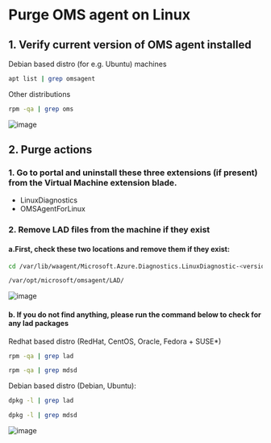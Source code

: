 # Purge OMS agent on Linux

## 1. Verify current version of OMS agent installed
Debian based distro (for e.g. Ubuntu) machines
```sh
apt list | grep omsagent
```

Other distributions
```sh
rpm -qa | grep oms
```
![image](https://github.com/guguji666666/GJS-Sentinel-Tips/assets/96930989/86341991-0159-4fea-8d56-1b86f2a4fe1a)

## 2. Purge actions

### 1. Go to portal and uninstall these three extensions (if present) from the Virtual Machine extension blade.
* LinuxDiagnostics
* OMSAgentForLinux

### 2. Remove LAD files from the machine if they exist
#### a.First, check these two locations and remove them if they exist:

```sh
cd /var/lib/waagent/Microsoft.Azure.Diagnostics.LinuxDiagnostic-<version>/
```

```sh
/var/opt/microsoft/omsagent/LAD/
```
![image](https://github.com/guguji666666/GJS-Sentinel-Tips/assets/96930989/ba5943fa-032c-4e4f-bf60-108cc73fbf16)

#### b. If you do not find anything, please run the command below to check for any lad packages

Redhat based distro (RedHat, CentOS, Oracle, Fedora + SUSE*)
```sh
rpm -qa | grep lad
```
```sh
rpm -qa | grep mdsd
```

Debian based distro (Debian, Ubuntu):
```sh
dpkg -l | grep lad
```
```sh
dpkg -l | grep mdsd
```
![image](https://github.com/guguji666666/GJS-Sentinel-Tips/assets/96930989/31096c10-b549-436d-aa4b-f2631f32fff5)
